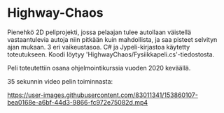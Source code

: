 # Highway-Chaos
Pienehkö 2D peliprojekti, jossa pelaajan tulee autollaan väistellä vastaantulevia autoja niin pitkään kuin mahdollista, ja saa pisteet selvityn ajan mukaan. 3 eri vaikeustasoa. C# ja Jypeli-kirjastoa käytetty toteutukseen. Koodi löytyy 'HighwayChaos/Fysiikkapeli.cs'-tiedostosta.

Peli toteutettiin osana ohjelmointikurssia vuoden 2020 keväällä.

35 sekunnin video pelin toiminnasta:



https://user-images.githubusercontent.com/83011341/153860107-bea0168e-a6bf-44d3-9866-fc972e75082d.mp4

